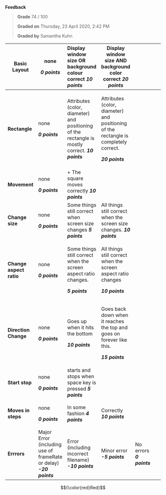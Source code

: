 **Feedback**

> **Grade** 74 / 100
>
> **Graded on** Thursday, 23 April 2020, 2:42 PM
>
> **Graded by** Samantha Kuhn

|**Basic Layout**|<p>none</p><p>***0 points***</p>|Display window size OR background colour correct ***10 points***|Display window size AND background color correct ***20 points***||||
| - | - | :- | - | :- | :- | :- |
|**Rectangle**|<p>none</p><p>***0 points***</p>|Attributes (color, diameter) and positioning of the rectangle is mostly correct. ***10 points***|<p>Attributes (color, diameter) and positioning of the rectangle is completely correct.</p><p>***20 points***</p>||||
|**Movement**|<p>none</p><p>***0 points***</p>|+ The square moves correctly ***10 points***|||||
|**Change size**|<p>none</p><p>***0 points***</p>|Some things still correct when screen size changes ***5 points***|All things still correct when the screen size changes. ***10 points***||||
|**Change aspect ratio**|<p>none</p><p>***0 points***</p>|<p>Some things still correct when the screen aspect ratio changes.</p><p>***5 points***</p>|<p>All things still correct when the screen aspect ratio changes</p><p>***10 points***</p>||||
|**Direction Change**|<p>none</p><p>***0 points***</p>|<p>Goes up when it hits the bottom</p><p>***10 points***</p>|<p>Goes back down when it reaches the top and goes on forever like this.</p><p>***15 points***</p>||||
|**Start stop**|<p>none</p><p>***0 points***</p>|starts and stops when space key is pressed ***5 points***|||||
|**Moves in steps**|<p>none</p><p>***0 points***</p>|In some fashion ***4 points***|Correctly ***10 points***||||
|**Errrors**|Major Error (including use of frameRate or delay) ***-20 points***|Error (including incorrect filename) ***-10 points***|Minor error ***-5 points***|No errors ***0 points***|||

$${\color{red}Red}$$
